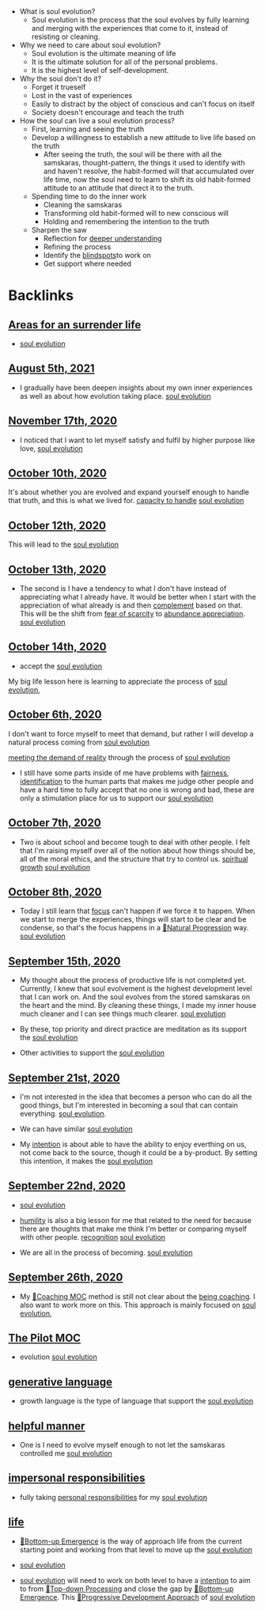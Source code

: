 - What is soul evolution?
    - Soul evolution is the process that the soul evolves by fully learning and merging with the experiences that come to it, instead of resisting or cleaning.
- Why we need to care about soul evolution?
    - Soul evolution is the ultimate meaning of life 
    - It is the ultimate solution for all of the personal problems. 
    - It is the highest level of self-development.
- Why the soul don't do it?
    - Forget it trueself
    - Lost in the vast of experiences
    - Easily to distract by the object of conscious and can't focus on itself
    - Society doesn't encourage and teach the truth
- How the soul can live a soul evolution process?
    - First, learning and seeing the truth
    - Develop a willingness to establish a new attitude to live life based on the truth
        - After seeing the truth, the soul will be there with all the samskaras, thought-pattern, the things it used to identify with and haven't resolve, the habit-formed will that accumulated over life time, now the soul need to learn to shift its old habit-formed attitude to an attitude that direct it to the truth.
    - Spending time to do the inner work 
        - Cleaning the samskaras
        - Transforming old habit-formed will to new conscious will 
        - Holding and remembering the intention to the truth
    - Sharpen the saw
        - Reflection for [deeper understanding](<deeper understanding.md>)
        - Refining the process
        - Identify the [blindspots](<blindspots.md>)to work on
        - Get support where needed

# Backlinks
## [Areas for an surrender life](<Areas for an surrender life.md>)
- [soul evolution](<soul evolution.md>)

## [August 5th, 2021](<August 5th, 2021.md>)
- I gradually have been deepen insights about my own inner experiences as well as about how evolution taking place. [soul evolution](<soul evolution.md>)

## [November 17th, 2020](<November 17th, 2020.md>)
- I noticed that I want to let myself satisfy and fulfil by higher purpose like love, [soul evolution](<soul evolution.md>)

## [October 10th, 2020](<October 10th, 2020.md>)
It's about whether you are evolved and expand yourself enough to handle that truth, and this is what we lived for. [capacity to handle](<capacity to handle.md>) [soul evolution](<soul evolution.md>)

## [October 12th, 2020](<October 12th, 2020.md>)
This will lead to the [soul evolution](<soul evolution.md>)

## [October 13th, 2020](<October 13th, 2020.md>)
- The second is I have a tendency to what I don't have instead of appreciating what I already have. It would be better when I start with the appreciation of what already is and then [complement](<complement.md>) based on that. This will be the shift from [fear of scarcity](<fear of scarcity.md>) to [abundance appreciation](<abundance appreciation.md>). [soul evolution](<soul evolution.md>)

## [October 14th, 2020](<October 14th, 2020.md>)
- accept the [soul evolution](<soul evolution.md>)

My big life lesson here is learning to appreciate the process of [soul evolution](<soul evolution.md>),

## [October 6th, 2020](<October 6th, 2020.md>)
I don't want to force myself to meet that demand, but rather I will develop a natural process coming from [soul evolution](<soul evolution.md>)

[meeting the demand of reality](<meeting the demand of reality.md>) through the process of [soul evolution](<soul evolution.md>)

- I still have some parts inside of me have problems with [fairness](<fairness.md>), [identification](<identification.md>) to the human parts that makes me judge other people and have a hard time to fully accept that no one is wrong and bad, these are only a stimulation place for us to support our [soul evolution](<soul evolution.md>)

## [October 7th, 2020](<October 7th, 2020.md>)
- Two is about school and become tough to deal with other people. I felt that I'm raising myself over all of the notion about how things should be, all of the moral ethics, and the structure that try to control us. [spiritual growth](<spiritual growth.md>) [soul evolution](<soul evolution.md>)

## [October 8th, 2020](<October 8th, 2020.md>)
- Today I still learn that [focus](<focus.md>) can't happen if we force it to happen. When we start to merge the experiences, things will start to be clear and be condense, so that's the focus happens in a [🌱Natural Progression](<🌱Natural Progression.md>) way. [soul evolution](<soul evolution.md>)

## [September 15th, 2020](<September 15th, 2020.md>)
- My thought about the process of productive life is not completed yet. Currently, I knew that soul evolvement is the highest development level that I can work on. And the soul evolves from the stored samskaras on the heart and the mind. By cleaning these things, I made my inner house much cleaner and I can see things much clearer. [soul evolution](<soul evolution.md>)

- By these, top priority and direct practice are meditation as its support the [soul evolution](<soul evolution.md>)

- Other activities to support the [soul evolution](<soul evolution.md>)

## [September 21st, 2020](<September 21st, 2020.md>)
- I'm not interested in the idea that becomes a person who can do all the good things, but I'm interested in becoming a soul that can contain everything. [soul evolution](<soul evolution.md>).

- We can have similar [soul evolution](<soul evolution.md>)

- My [intention](<intention.md>) is about able to have the ability to enjoy everthing on us, not come back to the source, though it could be a by-product. By setting this intention, it makes the [soul evolution](<soul evolution.md>)

## [September 22nd, 2020](<September 22nd, 2020.md>)
- [soul evolution](<soul evolution.md>)

- [humility](<humility.md>) is also a big lesson for me that related to the need for because there are thoughts that make me think I'm better or comparing myself with other people. [recognition](<recognition.md>) [soul evolution](<soul evolution.md>)

- We are all in the process of becoming. [soul evolution](<soul evolution.md>)

## [September 26th, 2020](<September 26th, 2020.md>)
- My [🧭Coaching MOC](<🧭Coaching MOC.md>) method is still not clear about the [being coaching](<being coaching.md>). I also want to work more on this. This approach is mainly focused on [soul evolution](<soul evolution.md>),

## [The Pilot MOC](<The Pilot MOC.md>)
- evolution [soul evolution](<soul evolution.md>)

## [generative language](<generative language.md>)
- growth language is the type of language that support the [soul evolution](<soul evolution.md>)

## [helpful manner](<helpful manner.md>)
- One is I need to evolve myself enough to not let the samskaras controlled me [soul evolution](<soul evolution.md>)

## [impersonal responsibilities](<impersonal responsibilities.md>)
- fully taking [personal responsibilities](<personal responsibilities.md>) for my [soul evolution](<soul evolution.md>)

## [life](<life.md>)
- [🌲Bottom-up Emergence](<🌲Bottom-up Emergence.md>) is the way of approach life from the current starting point and working from that level to move up the [soul evolution](<soul evolution.md>)

- [soul evolution](<soul evolution.md>)

- [soul evolution](<soul evolution.md>) will need to work on both level to have a [intention](<intention.md>) to aim to from [🌲Top-down Processing](<🌲Top-down Processing.md>) and close the gap by [🌲Bottom-up Emergence](<🌲Bottom-up Emergence.md>). This [🌱Progressive Development Approach](<🌱Progressive Development Approach.md>) of [soul evolution](<soul evolution.md>)

